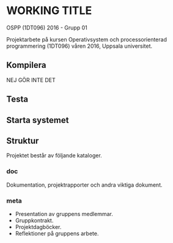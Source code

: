 # WORKING TITLE

OSPP (1DT096) 2016 - Grupp 01

Projektarbete på kursen Operativsystem och processorienterad
programmering (1DT096) våren 2016, Uppsala universitet.



## Kompilera

NEJ GÖR INTE DET

## Testa

## Starta systemet


## Struktur

Projektet består av följande kataloger.

### doc

Dokumentation, projektrapporter och andra viktiga dokument.

### meta

- Presentation av gruppens medlemmar.
- Gruppkontrakt.
- Projektdagböcker.
- Reflektioner på gruppens arbete.
